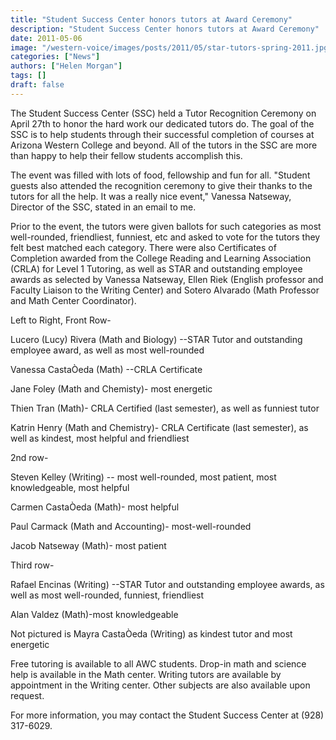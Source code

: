 ```yaml
---
title: "Student Success Center honors tutors at Award Ceremony"
description: "Student Success Center honors tutors at Award Ceremony"
date: 2011-05-06
image: "/western-voice/images/posts/2011/05/star-tutors-spring-2011.jpg"
categories: ["News"]
authors: ["Helen Morgan"]
tags: []
draft: false
---
```

The Student Success Center (SSC) held a Tutor Recognition Ceremony on April 27th to honor the hard work our dedicated tutors do. The goal of the SSC is to help students through their successful completion of courses at Arizona Western College and beyond. All of the tutors in the SSC are more than happy to help their fellow students accomplish this.

The event was filled with lots of food, fellowship and fun for all. "Student guests also attended the recognition ceremony to give their thanks to the tutors for all the help. It was a really nice event," Vanessa Natseway, Director of the SSC, stated in an email to me.

Prior to the event, the tutors were given ballots for such categories as most well-rounded, friendliest, funniest, etc and asked to vote for the tutors they felt best matched each category. There were also Certificates of Completion awarded from the College Reading and Learning Association (CRLA) for Level 1 Tutoring, as well as STAR and outstanding employee awards as selected by Vanessa Natseway, Ellen Riek (English professor and Faculty Liaison to the Writing Center) and Sotero Alvarado (Math Professor and Math Center Coordinator).

Left to Right, Front Row-

Lucero (Lucy) Rivera (Math and Biology) --STAR Tutor and outstanding employee award, as well as most well-rounded

Vanessa CastaÒeda (Math) --CRLA Certificate

Jane Foley (Math and Chemisty)- most energetic

Thien Tran (Math)- CRLA Certified (last semester), as well as funniest tutor

Katrin Henry (Math and Chemistry)- CRLA Certificate (last semester), as well as kindest, most helpful and friendliest

2nd row-

Steven Kelley (Writing) -- most well-rounded, most patient, most knowledgeable, most helpful

Carmen CastaÒeda (Math)- most helpful

Paul Carmack (Math and Accounting)- most-well-rounded

Jacob Natseway (Math)- most patient

Third row-

Rafael Encinas (Writing) --STAR Tutor and outstanding employee awards, as well as most well-rounded, funniest, friendliest

Alan Valdez (Math)-most knowledgeable

Not pictured is Mayra CastaÒeda (Writing) as kindest tutor and most energetic

Free tutoring is available to all AWC students. Drop-in math and science help is available in the Math center. Writing tutors are available by appointment in the Writing center. Other subjects are also available upon request.

For more information, you may contact the Student Success Center at (928) 317-6029.